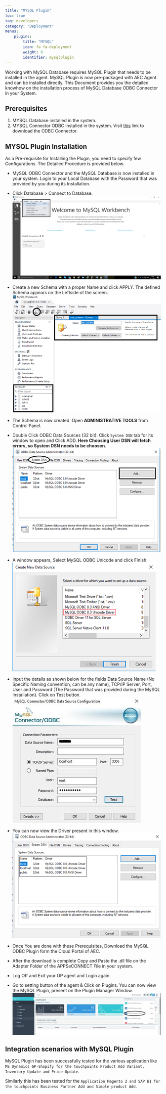 ```yaml
---
title: "MYSQL Plugin"
toc: true
tag: developers
category: "Deployment"
menus: 
    plugins:
        title: "MYSQL"
        icon: fa fa-deployment
        weight: 9
        identifier: mysqlplugin
---
```

Working with MySQL Database requires MySQL Plugin that needs to be installed in the agent. 
MySQL Plugin is now pre-packaged with AEC Agent and can be installed directly. 
This Document provides you the detailed knowhow on the installation process of MySQL Database ODBC Connector in your System.

## Prerequisites

1.	MYSQL Database installed in the system.
2.	MYSQL Connector ODBC  installed in the system. Visit [this](https://dev.mysql.com/downloads/connector/odbc/) link to download the ODBC Connector.

## MYSQL Plugin Installation

As a Pre-requisite for Installing the Plugin, you need to specify few Configurations. The Detailed Procedure is provided below.

*  MySQL ODBC Connector and the MySQL Database is now installed in your system. Login to your Local Database with the Password that was 
 provided by you during its Installation.
* Click Database > Connect to Database.
![MYSQLBench](/staticfiles/deployment/media/TransactionalStores/MYSQLBench.png)
* Create a new Schema with a proper Name and click APPLY. The defined Schema appears on the Leftside of the screen. 
![Defined-Schema](/staticfiles/deployment/media/TransactionalStores/Defined-Schema.png)
* The Schema is now created. Open **ADMINISTRATIVE TOOLS** from Control Panel. 
* Double Click ODBC Data Sources (32 bit). Click `System DSN` tab for its window to open and Click ADD. **Here Choosing User DSN will 
fetch errors, so System DSN needs to be choosen**.
![SystemDSN-tab](/staticfiles/deployment/media/TransactionalStores/SystemDSN-tab.png)
* A window appears, Select MySQL ODBC Unicode and click Finish.
![MYSQL-ODBC-Code](/staticfiles/deployment/media/TransactionalStores/MYSQL-ODBC-Code.png)
* Input the details as shown below for the fields Data Source Name (No Specific Naming convention, can be any name), TCP/IP Server, Port, 
  User and Password (The Password that was provided during the MySQL Installation). Click on Test button.
![Mysqlconnector-ODBC](/staticfiles/deployment/media/TransactionalStores/Mysqlconnector-ODBC.png)
* You can now view the Driver present in this window.
![SystemDSN-Driver](/staticfiles/deployment/media/TransactionalStores/SystemDSN-Driver.png)

*  Once You are done with these Prerequisites, Download the MySQL ODBC Plugin form the Cloud Portal of AEC.
* After the download is complete Copy and Paste the .dll file on the Adapter Folder of the APPSeCONNECT File in your system. 
* Log Off and Exit your OP agent and Login again.

* Go to setting button of the agent & Click on Plugins. You can now view the MySQL Plugin, present on the Plugin Manager Window.  
![Downloading-MySQLPlugin](/staticfiles/deployment/media/TransactionalStores/Downloading-MySQLPlugin.png)

## Integration scenarios with MySQL Plugin

MySQL Plugin has been successfully tested for the various application like `MS Dynamics GP-Shopify for the touchpoints Product Add Variant,
Inventory Update and Price Update`.

Similarly this has been tested for the `Application Magento 2 and SAP B1 for the touchpoints Business Partner Add and Simple product Add`.